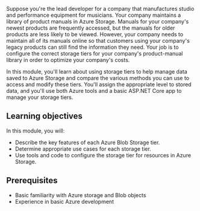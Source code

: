 Suppose you're the lead developer for a company that manufactures studio and performance equipment for musicians. Your company maintains a library of product manuals in Azure Storage. Manuals for your company's newest products are frequently accessed, but the manuals for older products are less likely to be viewed. However, your company needs to maintain all of its manuals online so that customers using your company's legacy products can still find the information they need. Your job is to configure the correct storage tiers for your company's product-manual library in order to optimize your company's costs.

In this module, you'll learn about using storage tiers to help manage data saved to Azure Storage and compare the various methods you can use to access and modify these tiers. You'll assign the appropriate level to stored data, and you'll use both Azure tools and a basic ASP.NET Core app to manage your storage tiers.

## Learning objectives

In this module, you will:

- Describe the key features of each Azure Blob Storage tier.
- Determine appropriate use cases for each storage tier.
- Use tools and code to configure the storage tier for resources in Azure Storage.

## Prerequisites

- Basic familiarity with Azure storage and Blob objects
- Experience in basic Azure development
